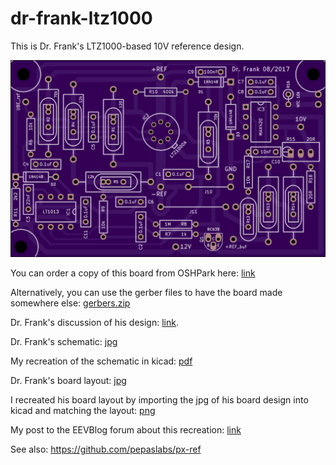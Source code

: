 # dr-frank-ltz1000

This is Dr. Frank's LTZ1000-based 10V reference design.

![](kicad/releases/v1/top.png)

You can order a copy of this board from OSHPark here: [link](https://oshpark.com/shared_projects/aF98MB4w)

Alternatively, you can use the gerber files to have the board made somewhere else: [gerbers.zip](kicad/releases/v1/gerbers.zip)

Dr. Frank's discussion of his design: [link](http://www.eevblog.com/forum/metrology/mx-reference/msg1297126/#msg1297126).

Dr. Frank's schematic: [jpg](media/LTZ_schematics.jpg)

My recreation of the schematic in kicad: [pdf](kicad/releases/v1/drfrank-ltz1000.pdf)

Dr. Frank's board layout: [jpg](media/LTZ_board.jpg)

I recreated his board layout by importing the jpg of his board design into kicad and matching the layout: [png](media/Screen%20Shot%202017-12-16%20at%202.52.52%20AM)

My post to the EEVBlog forum about this recreation: [link](http://www.eevblog.com/forum/metrology/ultra-precision-reference-ltz1000/msg1376260/#msg1376260)

See also: https://github.com/pepaslabs/px-ref 
